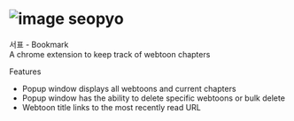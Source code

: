# ![image](https://github.com/nicholasqiao/seopyo/assets/128782014/ea61182b-0877-499e-b362-938207cbe2af) seopyo  
서표 - Bookmark  
A chrome extension to keep track of webtoon chapters

Features
- Popup window displays all webtoons and current chapters
- Popup window has the ability to delete specific webtoons or bulk delete
- Webtoon title links to the most recently read URL
